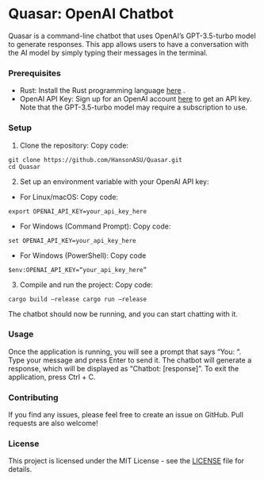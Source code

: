 # Quasar: OpenAI Chatbot
Quasar is a command-line chatbot that uses OpenAI’s GPT-3.5-turbo model to generate responses. This app allows users to have a conversation with the AI model by simply typing their messages in the terminal.

### Prerequisites
* Rust: Install the Rust programming language  [here](https://www.rust-lang.org/tools/install) .
* OpenAI API Key: Sign up for an OpenAI account  [here](https://beta.openai.com/signup/)  to get an API key. Note that the GPT-3.5-turbo model may require a subscription to use.

### Setup
1. Clone the repository:
Copy code:
```
git clone https://github.com/HansonASU/Quasar.git 
cd Quasar 
```

2. Set up an environment variable with your OpenAI API key:

* For Linux/macOS:
Copy code:
```
export OPENAI_API_KEY=your_api_key_here 
```

* For Windows (Command Prompt):
Copy code:
```
set OPENAI_API_KEY=your_api_key_here 
```

* For Windows (PowerShell):
Copy code
```
$env:OPENAI_API_KEY=“your_api_key_here” 
````

3. Compile and run the project:
Copy code:
```
cargo build —release cargo run —release 
```

The chatbot should now be running, and you can start chatting with it.

### Usage
Once the application is running, you will see a prompt that says “You: “. Type your message and press Enter to send it. The chatbot will generate a response, which will be displayed as “Chatbot: [response]”.
To exit the application, press Ctrl + C.

### Contributing
If you find any issues, please feel free to create an issue on GitHub. Pull requests are also welcome!

### License
This project is licensed under the MIT License - see the  [LICENSE](https://chat.openai.com/LICENSE)  file for details.


